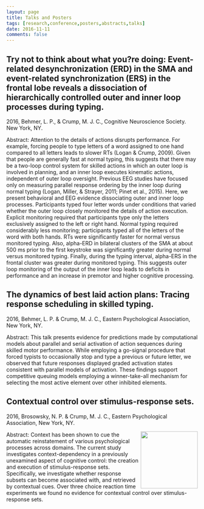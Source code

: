 ```yaml
---
layout: page
title: Talks and Posters
tags: [research,conference,posters,abstracts,talks]
date: 2016-11-11
comments: false
---
```


## Try not to think about what you?re doing: Event-related desynchronization (ERD) in the SMA and event-related synchronization (ERS) in the frontal lobe reveals a dissociation of hierarchically controlled outer and inner loop processes during typing.

2016, Behmer, L. P., & Crump, M. J. C., Cognitive Neuroscience Society. New York, NY.

Abstract: Attention to the details of actions disrupts performance. For example, forcing people to type letters of a word assigned to one hand compared to all letters leads to slower RTs (Logan & Crump, 2009). Given that people are generally fast at normal typing, this suggests that there may be a two-loop control system for skilled actions in which an outer loop is involved in planning, and an inner loop executes kinematic actions, independent of outer loop oversight. Previous EEG studies have focused only on measuring parallel response ordering by the inner loop during normal typing (Logan, Miller, & Strayer, 2011; Pinet et al., 2015). Here, we present behavioral and EEG evidence dissociating outer and inner loop processes. Participants typed four letter words under conditions that varied whether the outer loop closely monitored the details of action execution. Explicit monitoring required that participants type only the letters exclusively assigned to the left or right hand. Normal typing required considerably less monitoring; participants typed all of the letters of the word with both hands. RTs were significantly faster for normal versus monitored typing. Also, alpha-ERD in bilateral clusters of the SMA at about 500 ms prior to the first keystroke was significantly greater during normal versus monitored typing. Finally, during the typing interval, alpha-ERS in the frontal cluster was greater during monitored typing. This suggests outer loop monitoring of the output of the inner loop leads to deficits in performance and an increase in premotor and higher cognitive processing.

## The dynamics of best laid action plans: Tracing response scheduling in skilled typing.

2016, Behmer, L. P. & Crump, M. J. C., Eastern Psychological Association, New York, NY.

Abstract: This talk presents evidence for predictions made by computational models about parallel and serial activation of action sequences during skilled motor performance. While employing a go-signal procedure that forced typists to occasionally stop and type a previous or future letter, we observed that future responses displayed graded activation states consistent with parallel models of activation. These findings support competitive queuing models employing a winner-take-all mechanism for selecting the most active element over other inhibited elements.

## Contextual control over stimulus-response sets.

2016, Brosowsky, N. P. & Crump, M. J. C., Eastern Psychological Association, New York, NY.

<a href="https://CrumpLab.github.io/CrumpPubs/Posters/BrosowskyEPA2016.pdf">
<img style="float: right; width:150px;" src="https://CrumpLab.github.io/assets/img/posters/BrosowskyEPA2016.png">
</a>
Abstract: Context has been shown to cue the automatic reinstatement of various psychological processes across domains. The current study investigates context-dependency in a previously unexamined aspect of cognitive control: the creation and execution of stimulus-response sets. Specifically, we investigate whether response subsets can become associated with, and retrieved by contextual cues. Over three choice reaction time experiments we found no evidence for contextual control over stimulus-response sets.
